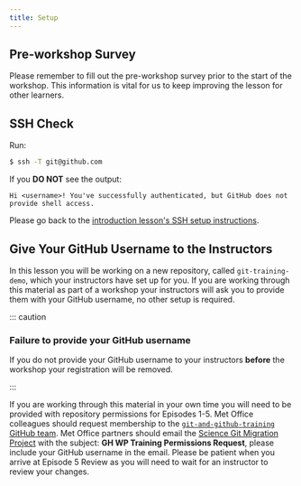 ```yaml
---
title: Setup
---
```


## Pre-workshop Survey

Please remember to fill out the pre-workshop survey prior
to the start of the workshop.
This information is vital for us to keep improving the lesson
for other learners.

## SSH Check

Run:

```bash
$ ssh -T git@github.com
```

If you **DO NOT** see the output:

```output
Hi <username>! You've successfully authenticated, but GitHub does not provide shell access.
```

Please go back to the [introduction lesson's SSH setup instructions](https://www.astropython.com/git-novice/#ssh-setup).

## Give Your GitHub Username to the Instructors

In this lesson you will be working on a new repository,
called `git-training-demo`, which your instructors have set up for you.
If you are working through this material as part of a workshop
your instructors will ask you to provide them with your
GitHub username, no other setup is required.

::: caution

### Failure to provide your GitHub username

If you do not provide your GitHub username to your instructors
**before** the workshop your registration will be removed.

:::

If you are working through this material in your own time
you will need to be provided with repository permissions for Episodes 1-5.
Met Office colleagues should request membership to the
[`git-and-github-training` GitHub team](https://github.com/orgs/MetOffice/teams/git-and-github-training).
Met Office partners should email the
[Science Git Migration Project](mailto:ScienceGitMigrationProjectSupport@metoffice.gov.uk) with the subject: **GH WP Training Permissions Request**,
please include your GitHub username in the email.
Please be patient when you arrive at Episode 5 Review
as you will need to wait for an instructor to review your changes.
